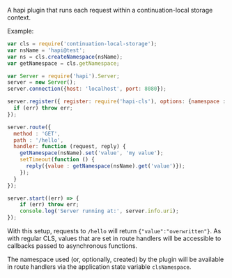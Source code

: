 A hapi plugin that runs each request within a continuation-local storage context.

Example:

```js
var cls = require('continuation-local-storage');
var nsName = 'hapi@test';
var ns = cls.createNamespace(nsName);
var getNamespace = cls.getNamespace;

var Server = require('hapi').Server;
server = new Server();
server.connection({host: 'localhost', port: 8080});

server.register({ register: require('hapi-cls'), options: {namespace : ns.name} }, function (err) {
  if (err) throw err;
});

server.route({
  method : 'GET',
  path : '/hello',
  handler: function (request, reply) {
    getNamespace(nsName).set('value', 'my value');
    setTimeout(function () {
      reply({value : getNamespace(nsName).get('value')});
    });
  }
});

server.start((err) => {
    if (err) throw err;
    console.log('Server running at:', server.info.uri);
});
```

With this setup, requests to `/hello` will return `{"value":"overwritten"}`. As
with regular CLS, values that are set in route handlers will be accessible to
callbacks passed to asynchronous functions.

The namespace used (or, optionally, created) by the plugin will be available in
route handlers via the application state variable `clsNamespace`.
